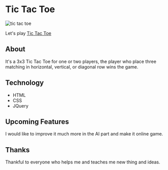 # Tic Tac Toe

![](https://media.giphy.com/media/xTk9ZG1UH3tI5YKoXC/giphy.gif "tic tac toe")

Let's play [Tic Tac Toe](https://nadaabdulkarem.github.io/Project1-Tic-Tac-Toe/index.html)


## About
It's a 3x3 Tic Tac Toe for one or two players, the player who place three matching in horizontal, vertical, or diagonal row wins the game.

## Technology
* HTML
* CSS
* JQuery

## Upcoming Features
I would like to improve it much more in the AI part and make it online game.

## Thanks
Thankful to everyone who helps me and teaches me new thing and ideas.
